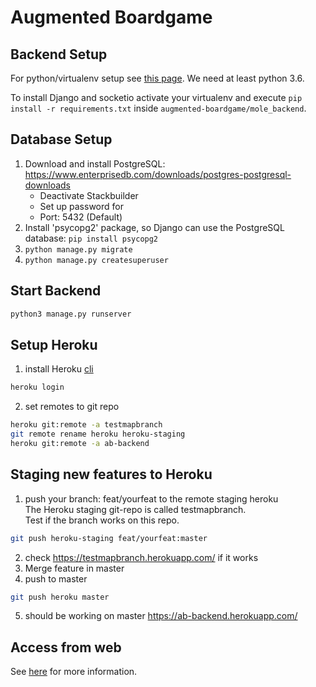 # Augmented Boardgame

## Backend Setup
For python/virtualenv setup see [this page](https://developer.mozilla.org/en-US/docs/Learn/Server-side/Django/development_environment).
We need at least python 3.6.

To install Django and socketio activate your virtualenv and execute `pip install -r requirements.txt` inside `augmented-boardgame/mole_backend`.

## Database Setup
1. Download and install PostgreSQL: https://www.enterprisedb.com/downloads/postgres-postgresql-downloads
	- Deactivate Stackbuilder
	- Set up password for 
	- Port: 5432 (Default)
2. Install 'psycopg2' package, so Django can use the PostgreSQL database: `pip install psycopg2`
3. `python manage.py migrate`
4. `python manage.py createsuperuser`

## Start Backend
```bash
python3 manage.py runserver
```

## Setup Heroku
1.  install Heroku [cli](https://devcenter.heroku.com/articles/heroku-cli)
```bash
heroku login
``` 
2.  set remotes to git repo

 ```bash 
heroku git:remote -a testmapbranch
git remote rename heroku heroku-staging
heroku git:remote -a ab-backend
```

## Staging new features to Heroku

1. push your branch: feat/yourfeat to the remote staging heroku   
   The Heroku staging git-repo is called testmapbranch.  
   Test if the branch works on this repo.
```bash
git push heroku-staging feat/yourfeat:master
```
2. check https://testmapbranch.herokuapp.com/ if it works
3. Merge feature in master
4. push to master
```bash
git push heroku master
```
5. should be working on master https://ab-backend.herokuapp.com/


## Access from web

See [here](https://github.com/TheMoleGame/TheMole-Backend/wiki/Serververbindung) for more information.
